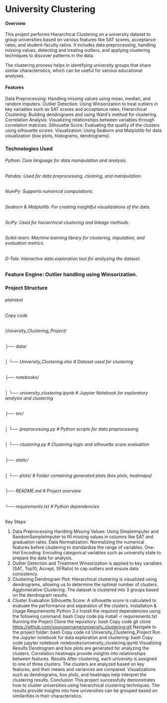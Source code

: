 # University Clustering
#### Overview
This project performs Hierarchical Clustering on a university dataset to group universities based on various features like SAT scores, acceptance rates, and student-faculty ratios. It includes data preprocessing, handling missing values, detecting and treating outliers, and applying clustering techniques to discover patterns in the data.

The clustering process helps in identifying university groups that share similar characteristics, which can be useful for various educational analyses.

#### Features
Data Preprocessing: Handling missing values using mean, median, and random imputers.
Outlier Detection: Using Winsorization to treat outliers in key variables such as SAT scores and acceptance rates.
Hierarchical Clustering: Building dendrograms and using Ward's method for clustering.
Correlation Analysis: Visualizing relationships between variables through correlation matrices.
Silhouette Score: Evaluating the quality of the clusters using silhouette scores.
Visualization: Using Seaborn and Matplotlib for data visualization (box plots, histograms, dendrograms).

### Technologies Used
###### Python: Core language for data manipulation and analysis.
###### Pandas: Used for data preprocessing, cleaning, and manipulation.
###### NumPy: Supports numerical computations.
###### Seaborn & Matplotlib: For creating insightful visualizations of the data.
###### SciPy: Used for hierarchical clustering and linkage methods.
###### Scikit-learn: Machine learning library for clustering, imputation, and evaluation metrics.
###### D-Tale: Interactive data exploration tool for analyzing the dataset.
### Feature Engine: Outlier handling using Winsorization.

### Project Structure
###### plaintext
###### Copy code
###### University_Clustering_Project/
###### ├── data/
###### │   └── University_Clustering.xlsx    # Dataset used for clustering
###### ├── notebooks/
###### │   └── university_clustering.ipynb   # Jupyter Notebook for exploratory analysis and clustering
###### ├── src/
###### │   └── preprocessing.py              # Python scripts for data preprocessing
###### │   └── clustering.py                 # Clustering logic and silhouette score evaluation
###### ├── static/
###### │   └── plots/                        # Folder containing generated plots (box plots, heatmaps)
###### ├── README.md                         # Project overview
###### └── requirements.txt                  # Python dependencies

Key Steps
1. Data Preprocessing
Handling Missing Values: Using SimpleImputer and RandomSampleImputer to fill missing values in columns like SAT and graduation rates.
Data Normalization: Normalizing the numerical features before clustering to standardize the range of variables.
One-Hot Encoding: Encoding categorical variables such as university state to prepare the data for analysis.
2. Outlier Detection and Treatment
Winsorization is applied to key variables (SAT, Top10, Accept, SFRatio) to cap outliers and ensure data consistency.
3. Clustering
Dendrogram Plot: Hierarchical clustering is visualized using dendrograms, allowing us to determine the optimal number of clusters.
Agglomerative Clustering: The dataset is clustered into 3 groups based on the dendrogram results.
4. Cluster Evaluation
Silhouette Score: A silhouette score is calculated to evaluate the performance and separation of the clusters.
Installation & Usage
Requirements
Python 3.x
Install the required dependencies using the following command:
bash
Copy code
pip install -r requirements.txt
Running the Project
Clone the repository:
bash
Copy code
git clone https://github.com/yourusername/university_clustering.git
Navigate to the project folder:
bash
Copy code
cd University_Clustering_Project
Run the Jupyter notebook for data exploration and clustering:
bash
Copy code
jupyter notebook notebooks/university_clustering.ipynb
Visualizing Results
Dendrogram and box plots are generated for analyzing the clusters.
Correlation heatmaps provide insights into relationships between features.
Results
After clustering, each university is assigned to one of three clusters.
The clusters are analyzed based on key features, and their means and variances are compared.
Visualizations such as dendrograms, box plots, and heatmaps help interpret the clustering results.
Conclusion
This project successfully demonstrates how to cluster universities using hierarchical clustering techniques. The results provide insights into how universities can be grouped based on similarities in their characteristics.
